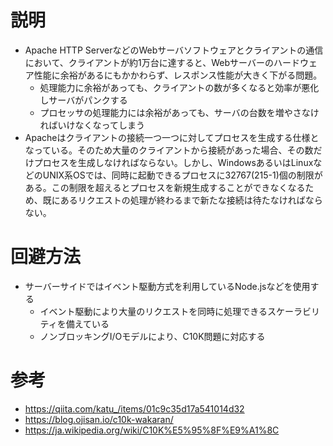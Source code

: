 # 説明

- Apache HTTP ServerなどのWebサーバソフトウェアとクライアントの通信において、クライアントが約1万台に達すると、Webサーバーのハードウェア性能に余裕があるにもかかわらず、レスポンス性能が大きく下がる問題。
  - 処理能力に余裕があっても、クライアントの数が多くなると効率が悪化しサーバがパンクする
  - プロセッサの処理能力には余裕があっても、サーバの台数を増やさなければいけなくなってしまう
- Apacheはクライアントの接続一つ一つに対してプロセスを生成する仕様となっている。そのため大量のクライアントから接続があった場合、その数だけプロセスを生成しなければならない。しかし、WindowsあるいはLinuxなどのUNIX系OSでは、同時に起動できるプロセスに32767(215-1)個の制限がある。この制限を超えるとプロセスを新規生成することができなくなるため、既にあるリクエストの処理が終わるまで新たな接続は待たなければならない。

# 回避方法

- サーバーサイドではイベント駆動方式を利用しているNode.jsなどを使用する
  - イベント駆動により大量のリクエストを同時に処理できるスケーラビリティを備えている
  - ノンブロッキングI/Oモデルにより、C10K問題に対応する

# 参考

- https://qiita.com/katu_/items/01c9c35d17a541014d32
- https://blog.ojisan.io/c10k-wakaran/
- https://ja.wikipedia.org/wiki/C10K%E5%95%8F%E9%A1%8C

